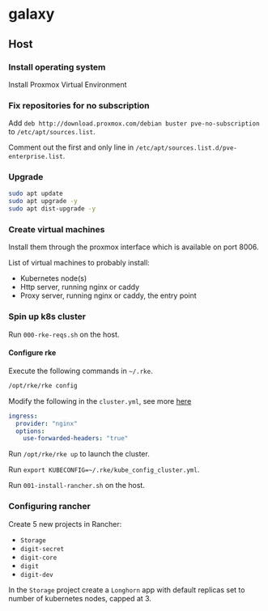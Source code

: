 # galaxy

## Host

### Install operating system

Install Proxmox Virtual Environment

### Fix repositories for no subscription

Add `deb http://download.proxmox.com/debian buster pve-no-subscription` to `/etc/apt/sources.list`.

Comment out the first and only line in `/etc/apt/sources.list.d/pve-enterprise.list`.

### Upgrade

```sh
sudo apt update
sudo apt upgrade -y
sudo apt dist-upgrade -y
```

### Create virtual machines

Install them through the proxmox interface which is available on port 8006.

List of virtual machines to probably install:

- Kubernetes node(s)
- Http server, running nginx or caddy
- Proxy server, running nginx or caddy, the entry point

### Spin up k8s cluster

Run `000-rke-reqs.sh` on the host.

#### Configure rke

Execute the following commands in `~/.rke`.

```sh
/opt/rke/rke config
```

Modify the following in the `cluster.yml`, see more [here](https://rancher.com/docs/rancher/v2.x/en/installation/install-rancher-on-k8s/chart-options/#external-tls-termination)

```yml
ingress:
  provider: "nginx"
  options:
    use-forwarded-headers: "true"
```

Run `/opt/rke/rke up` to launch the cluster.

Run `export KUBECONFIG=~/.rke/kube_config_cluster.yml`.

Run `001-install-rancher.sh` on the host.

### Configuring rancher

Create 5 new projects in Rancher:

- `Storage`
- `digit-secret`
- `digit-core`
- `digit`
- `digit-dev`

In the `Storage` project create a `Longhorn` app with default replicas set to number of kubernetes nodes, capped at 3.
